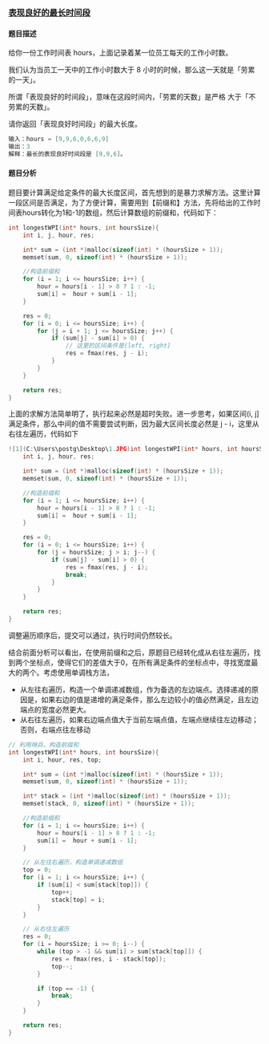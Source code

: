 ### [表现良好的最长时间段](https://leetcode-cn.com/problems/longest-well-performing-interval/)

#### 题目描述

给你一份工作时间表 hours，上面记录着某一位员工每天的工作小时数。

我们认为当员工一天中的工作小时数大于 8 小时的时候，那么这一天就是「劳累的一天」。

所谓「表现良好的时间段」，意味在这段时间内，「劳累的天数」是严格 大于「不劳累的天数」。

请你返回「表现良好时间段」的最大长度。

```c
输入：hours = [9,9,6,0,6,6,9]
输出：3
解释：最长的表现良好时间段是 [9,9,6]。
```

#### 题目分析

题目要计算满足给定条件的最大长度区间，首先想到的是暴力求解方法。这里计算一段区间是否满足，为了方便计算，需要用到【前缀和】方法，先将给出的工作时间表hours转化为1和-1的数组，然后计算数组的前缀和，代码如下：

```c
int longestWPI(int* hours, int hoursSize){
    int i, j, hour, res;

    int* sum = (int *)malloc(sizeof(int) * (hoursSize + 1));
    memset(sum, 0, sizeof(int) * (hoursSize + 1));

    //构造前缀和
    for (i = 1; i <= hoursSize; i++) {
        hour = hours[i - 1] > 8 ? 1 : -1;
        sum[i] =  hour + sum[i - 1];
    }

    res = 0;
    for (i = 0; i <= hoursSize; i++) {
        for (j = i + 1; j <= hoursSize; j++) {
            if (sum[j] - sum[i] > 0) {
                // 这里的区间条件是(left, right]
                res = fmax(res, j - i);
            }
        }
    }

    return res;
}
```

上面的求解方法简单明了，执行起来必然是超时失败。进一步思考，如果区间(i, j]满足条件，那么中间的值不需要尝试判断，因为最大区间长度必然是 j - i，这里从右往左遍历，代码如下

```c
![1](C:\Users\postg\Desktop\1.JPG)int longestWPI(int* hours, int hoursSize){
    int i, j, hour, res;

    int* sum = (int *)malloc(sizeof(int) * (hoursSize + 1));
    memset(sum, 0, sizeof(int) * (hoursSize + 1));

    //构造前缀和
    for (i = 1; i <= hoursSize; i++) {
        hour = hours[i - 1] > 8 ? 1 : -1;
        sum[i] =  hour + sum[i - 1];
    }

    res = 0;
    for (i = 0; i <= hoursSize; i++) {
        for (j = hoursSize; j > i; j--) {
            if (sum[j] - sum[i] > 0) {
                res = fmax(res, j - i);
                break;
            }
        }
    }

    return res;
}
```

调整遍历顺序后，提交可以通过，执行时间仍然较长。

结合前面分析可以看出，在使用前缀和之后，原题目已经转化成从右往左遍历，找到两个坐标点，使得它们的差值大于0，在所有满足条件的坐标点中，寻找宽度最大的两个。考虑使用单调栈方法，

* 从左往右遍历，构造一个单调递减数组，作为备选的左边端点。选择递减的原因是，如果右边的值是递增的满足条件，那么左边较小的值必然满足，且左边端点的宽度必然更大。
* 从右往左遍历，如果右边端点值大于当前左端点值，左端点继续往左边移动；否则，右端点往左移动

```c
// 利用哨兵，构造前缀和
int longestWPI(int* hours, int hoursSize){
    int i, hour, res, top;

    int* sum = (int *)malloc(sizeof(int) * (hoursSize + 1));
    memset(sum, 0, sizeof(int) * (hoursSize + 1));

    int* stack = (int *)malloc(sizeof(int) * (hoursSize + 1));
    memset(stack, 0, sizeof(int) * (hoursSize + 1));

    //构造前缀和
    for (i = 1; i <= hoursSize; i++) {
        hour = hours[i - 1] > 8 ? 1 : -1;
        sum[i] =  hour + sum[i - 1];
    }

    // 从左往右遍历，构造单调递减数组
    top = 0;
    for (i = 1; i <= hoursSize; i++) {
        if (sum[i] < sum[stack[top]]) {
            top++;
            stack[top] = i;
        }
    }

    // 从右往左遍历
    res = 0;
    for (i = hoursSize; i >= 0; i--) {
        while (top > -1 && sum[i] > sum[stack[top]]) {
            res = fmax(res, i - stack[top]);
            top--;
        }

        if (top == -1) {
            break;
        }
    }

    return res;
}
```

